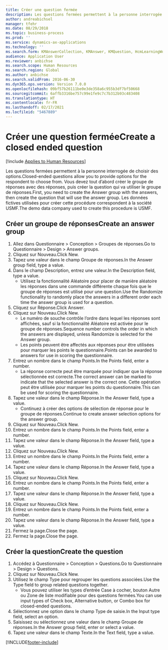 ```yaml
---
title: Créer une question fermée
description: Les questions fermées permettent à la personne interrogée de choisir des options.
author: andreabichsel
manager: tfehr
ms.date: 08/29/2018
ms.topic: business-process
ms.prod: ''
ms.service: dynamics-ax-applications
ms.technology: ''
ms.search.form: KMAnswerCollection, KMAnswer, KMQuestion, HcmLearningWorkspace
audience: Application User
ms.reviewer: anbichse
ms.search.scope: Human Resources
ms.search.region: Global
ms.author: anbichse
ms.search.validFrom: 2016-06-30
ms.dyn365.ops.version: Version 7.0.0
ms.openlocfilehash: 09bf57b26111be0e3de358a6c955b3df7bf50668
ms.sourcegitcommit: 6affb3316be757c99e1fe9c7c7b312b93c483408
ms.translationtype: HT
ms.contentlocale: fr-FR
ms.lasthandoff: 02/17/2021
ms.locfileid: "5467889"
---
```

# <a name="create-a-closed-ended-question"></a><span data-ttu-id="fb4cd-103">Créer une question fermée</span><span class="sxs-lookup"><span data-stu-id="fb4cd-103">Create a closed ended question</span></span>

[!include [Applies to Human Resources](../includes/applies-to-hr.md)]



<span data-ttu-id="fb4cd-104">Les questions fermées permettent à la personne interrogée de choisir des options.</span><span class="sxs-lookup"><span data-stu-id="fb4cd-104">Closed-ended questions allow you to provide options for the respondent to choose from.</span></span> <span data-ttu-id="fb4cd-105">Vous devez tout d’abord créer le groupe de réponses avec des réponses, puis créer la question qui va utiliser le groupe de réponses.</span><span class="sxs-lookup"><span data-stu-id="fb4cd-105">First, you need to create the Answer group with the answers, then create the question that will use the answer group.</span></span> <span data-ttu-id="fb4cd-106">Les données fictives utilisées pour créer cette procédure correspondent à la société USMF.</span><span class="sxs-lookup"><span data-stu-id="fb4cd-106">The demo data company used to create this procedure is USMF.</span></span>


## <a name="create-an-answer-group"></a><span data-ttu-id="fb4cd-107">Créer un groupe de réponses</span><span class="sxs-lookup"><span data-stu-id="fb4cd-107">Create an answer group</span></span>
1. <span data-ttu-id="fb4cd-108">Allez dans Questionnaire > Conception > Groupes de réponses.</span><span class="sxs-lookup"><span data-stu-id="fb4cd-108">Go to Questionnaire > Design > Answer groups.</span></span>
2. <span data-ttu-id="fb4cd-109">Cliquez sur Nouveau.</span><span class="sxs-lookup"><span data-stu-id="fb4cd-109">Click New.</span></span>
3. <span data-ttu-id="fb4cd-110">Tapez une valeur dans le champ Groupe de réponses.</span><span class="sxs-lookup"><span data-stu-id="fb4cd-110">In the Answer group field, type a value.</span></span>
4. <span data-ttu-id="fb4cd-111">Dans le champ Description, entrez une valeur.</span><span class="sxs-lookup"><span data-stu-id="fb4cd-111">In the Description field, type a value.</span></span>
    * <span data-ttu-id="fb4cd-112">Utilisez la fonctionnalité Aléatoire pour placer de manière aléatoire les réponses dans une commande différente chaque fois que le groupe de réponses est utilisé pour une question.</span><span class="sxs-lookup"><span data-stu-id="fb4cd-112">Use the Randomize functionality to randomly place the answers in a different order each time the answer group is used for a question.</span></span>  
5. <span data-ttu-id="fb4cd-113">Cliquez sur Réponse.</span><span class="sxs-lookup"><span data-stu-id="fb4cd-113">Click Answer.</span></span>
6. <span data-ttu-id="fb4cd-114">Cliquez sur Nouveau.</span><span class="sxs-lookup"><span data-stu-id="fb4cd-114">Click New.</span></span>
    * <span data-ttu-id="fb4cd-115">Le numéro de souche contrôle l’ordre dans lequel les réponses sont affichées, sauf si la fonctionnalité Aléatoire est activée pour le groupe de réponses.</span><span class="sxs-lookup"><span data-stu-id="fb4cd-115">Sequence number controls the order in which the answers are displayed, unless Randomize is selected for the Answer group.</span></span>  
    * <span data-ttu-id="fb4cd-116">Les points peuvent être affectés aux réponses pour être utilisées pour marquer les points le questionnaire.</span><span class="sxs-lookup"><span data-stu-id="fb4cd-116">Points can be awarded to answers for use in scoring the questionnaire.</span></span>  
7. <span data-ttu-id="fb4cd-117">Entrez un nombre dans le champ Points.</span><span class="sxs-lookup"><span data-stu-id="fb4cd-117">In the Points field, enter a number.</span></span>
    * <span data-ttu-id="fb4cd-118">La réponse correcte peut être marquée pour indiquer que la réponse sélectionnée est correcte.</span><span class="sxs-lookup"><span data-stu-id="fb4cd-118">The correct answer can be marked to indicate that the selected answer is the correct one.</span></span> <span data-ttu-id="fb4cd-119">Cette opération peut être utilisée pour marquer les points du questionnaire.</span><span class="sxs-lookup"><span data-stu-id="fb4cd-119">This can be used for scoring the questionnaire.</span></span>  
8. <span data-ttu-id="fb4cd-120">Tapez une valeur dans le champ Réponse.</span><span class="sxs-lookup"><span data-stu-id="fb4cd-120">In the Answer field, type a value.</span></span>
    * <span data-ttu-id="fb4cd-121">Continuez à créer des options de sélection de réponse pour le groupe de réponses.</span><span class="sxs-lookup"><span data-stu-id="fb4cd-121">Continue to create answer selection options for the answer group.</span></span>  
9. <span data-ttu-id="fb4cd-122">Cliquez sur Nouveau.</span><span class="sxs-lookup"><span data-stu-id="fb4cd-122">Click New.</span></span>
10. <span data-ttu-id="fb4cd-123">Entrez un nombre dans le champ Points.</span><span class="sxs-lookup"><span data-stu-id="fb4cd-123">In the Points field, enter a number.</span></span>
11. <span data-ttu-id="fb4cd-124">Tapez une valeur dans le champ Réponse.</span><span class="sxs-lookup"><span data-stu-id="fb4cd-124">In the Answer field, type a value.</span></span>
12. <span data-ttu-id="fb4cd-125">Cliquez sur Nouveau.</span><span class="sxs-lookup"><span data-stu-id="fb4cd-125">Click New.</span></span>
13. <span data-ttu-id="fb4cd-126">Entrez un nombre dans le champ Points.</span><span class="sxs-lookup"><span data-stu-id="fb4cd-126">In the Points field, enter a number.</span></span>
14. <span data-ttu-id="fb4cd-127">Tapez une valeur dans le champ Réponse.</span><span class="sxs-lookup"><span data-stu-id="fb4cd-127">In the Answer field, type a value.</span></span>
15. <span data-ttu-id="fb4cd-128">Cliquez sur Nouveau.</span><span class="sxs-lookup"><span data-stu-id="fb4cd-128">Click New.</span></span>
16. <span data-ttu-id="fb4cd-129">Entrez un nombre dans le champ Points.</span><span class="sxs-lookup"><span data-stu-id="fb4cd-129">In the Points field, enter a number.</span></span>
17. <span data-ttu-id="fb4cd-130">Tapez une valeur dans le champ Réponse.</span><span class="sxs-lookup"><span data-stu-id="fb4cd-130">In the Answer field, type a value.</span></span>
18. <span data-ttu-id="fb4cd-131">Cliquez sur Nouveau.</span><span class="sxs-lookup"><span data-stu-id="fb4cd-131">Click New.</span></span>
19. <span data-ttu-id="fb4cd-132">Entrez un nombre dans le champ Points.</span><span class="sxs-lookup"><span data-stu-id="fb4cd-132">In the Points field, enter a number.</span></span>
20. <span data-ttu-id="fb4cd-133">Tapez une valeur dans le champ Réponse.</span><span class="sxs-lookup"><span data-stu-id="fb4cd-133">In the Answer field, type a value.</span></span>
21. <span data-ttu-id="fb4cd-134">Fermez la page.</span><span class="sxs-lookup"><span data-stu-id="fb4cd-134">Close the page.</span></span>
22. <span data-ttu-id="fb4cd-135">Fermez la page.</span><span class="sxs-lookup"><span data-stu-id="fb4cd-135">Close the page.</span></span>

## <a name="create-the-question"></a><span data-ttu-id="fb4cd-136">Créer la question</span><span class="sxs-lookup"><span data-stu-id="fb4cd-136">Create the question</span></span>
1. <span data-ttu-id="fb4cd-137">Accédez à Questionnaire > Conception > Questions.</span><span class="sxs-lookup"><span data-stu-id="fb4cd-137">Go to Questionnaire > Design > Questions.</span></span>
2. <span data-ttu-id="fb4cd-138">Cliquez sur Nouveau.</span><span class="sxs-lookup"><span data-stu-id="fb4cd-138">Click New.</span></span>
3. <span data-ttu-id="fb4cd-139">Utilisez le champ Type pour regrouper les questions associées.</span><span class="sxs-lookup"><span data-stu-id="fb4cd-139">Use the Type field to group related questions together.</span></span>
    * <span data-ttu-id="fb4cd-140">Vous pouvez utiliser les types d’entrée Case à cocher, bouton Autre ou Zone de liste modifiable pour des questions fermées.</span><span class="sxs-lookup"><span data-stu-id="fb4cd-140">You can use input types of Check box, Alternative button, or Combo box for closed-ended questions.</span></span>  
4. <span data-ttu-id="fb4cd-141">Sélectionnez une option dans le champ Type de saisie.</span><span class="sxs-lookup"><span data-stu-id="fb4cd-141">In the Input type field, select an option.</span></span>
5. <span data-ttu-id="fb4cd-142">Saisissez ou sélectionnez une valeur dans le champ Groupe de réponses.</span><span class="sxs-lookup"><span data-stu-id="fb4cd-142">In the Answer group field, enter or select a value.</span></span>
6. <span data-ttu-id="fb4cd-143">Tapez une valeur dans le champ Texte.</span><span class="sxs-lookup"><span data-stu-id="fb4cd-143">In the Text field, type a value.</span></span>



[!INCLUDE[footer-include](../includes/footer-banner.md)]
